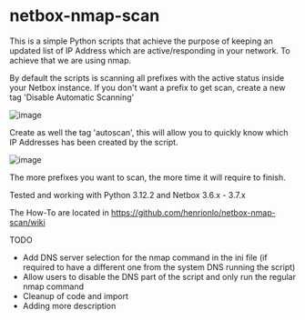 # netbox-nmap-scan

This is a simple Python scripts that achieve the purpose of keeping an updated list of IP Address which are active/responding in your network.
To achieve that we are using nmap.

By default the scripts is scanning all prefixes with the active status inside your Netbox instance.
If you don't want a prefix to get scan, create a new tag 'Disable Automatic Scanning'

![image](https://github.com/henrionlo/netbox-nmap-scan/assets/139378145/b7a223ae-3a55-42cb-8f28-87d282e103c8)

Create as well the tag 'autoscan', this will allow you to quickly know which IP Addresses has been created by the script.

![image](https://github.com/henrionlo/netbox-nmap-scan/assets/139378145/435cec58-1f92-42f2-b4eb-1448a4d22161)

The more prefixes you want to scan, the more time it will require to finish.

Tested and working with Python 3.12.2 and Netbox 3.6.x - 3.7.x

The How-To are located in https://github.com/henrionlo/netbox-nmap-scan/wiki

TODO
- Add DNS server selection for the nmap command in the ini file (if required to have a different one from the system DNS running the script)
- Allow users to disable the DNS part of the script and only run the regular nmap command
- Cleanup of code and import
- Adding more description
